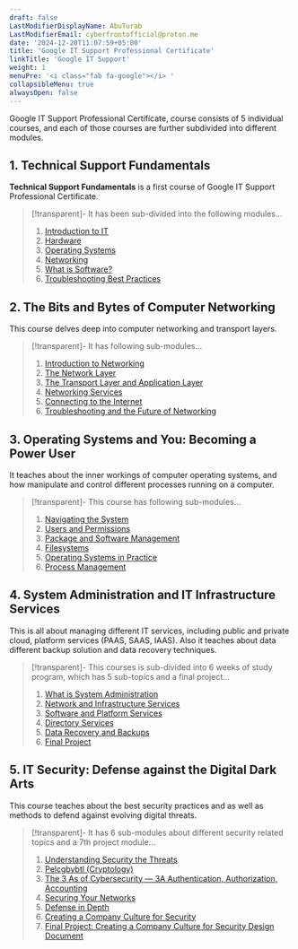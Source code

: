 ```yaml
---
draft: false
LastModifierDisplayName: AbuTurab
LastModifierEmail: cyberfrontofficial@proton.me
date: '2024-12-20T11:07:59+05:00'
title: 'Google IT Support Professional Certificate'
linkTitle: 'Google IT Support'
weight: 1
menuPre: '<i class="fab fa-google"></i> '
collapsibleMenu: true
alwaysOpen: false
---
```


Google IT Support Professional Certificate, course consists of 5 individual courses, and each of those courses are further subdivided into different modules.

## 1. Technical Support Fundamentals

**Technical Support Fundamentals** is a first course of Google IT Support Professional Certificate.

> [!transparent]- It has been sub-divided into the following modules...
>
> 1. [Introduction to IT](/it-fundamentals/google-it-support/technical-support-fundamentals/introduction-to-it/)
> 2. [Hardware](/it-fundamentals/google-it-support/technical-support-fundamentals/hardware/)
> 3. [Operating Systems](/it-fundamentals/google-it-support/technical-support-fundamentals/operating-system/)
> 4. [Networking](/it-fundamentals/google-it-support/technical-support-fundamentals/networking/)
> 5. [What is Software?](/it-fundamentals/google-it-support/technical-support-fundamentals/software/)
> 6. [Troubleshooting Best Practices](/it-fundamentals/google-it-support/technical-support-fundamentals/troubleshooting/)

## 2. The Bits and Bytes of Computer Networking

This course delves deep into computer networking and transport layers.

> [!transparent]- It has following sub-modules...
> 
> 1. [Introduction to Networking](/it-fundamentals/google-it-support/bits-and-bytes-of-computer-networking/introduction-to-networking/)
> 2. [The Network Layer](/it-fundamentals/google-it-support/bits-and-bytes-of-computer-networking/the-network-layer/)
> 3. [The Transport Layer and Application Layer](/it-fundamentals/google-it-support/bits-and-bytes-of-computer-networking/transport-layer-and-application-layer/)
> 4. [Networking Services](/it-fundamentals/google-it-support/bits-and-bytes-of-computer-networking/networking-services)
> 5. [Connecting to the Internet](/it-fundamentals/google-it-support/bits-and-bytes-of-computer-networking/connecting-to-the-internet)
> 6. [Troubleshooting and the Future of Networking](/it-fundamentals/google-it-support/bits-and-bytes-of-computer-networking/troubleshooting-and-the-future-of-networking)

## 3. Operating Systems and You: Becoming a Power User

It teaches about the inner workings of computer operating systems, and how manipulate and control different processes running on a computer.

> [!transparent]- This course has following sub-modules...
>
> 1. [Navigating the System](/it-fundamentals/google-it-support/operating-systems-and-you/navigating-the-system)
> 2. [Users and Permissions](/it-fundamentals/google-it-support/operating-systems-and-you/users-and-permissions)
> 3. [Package and Software Management](/it-fundamentals/google-it-support/operating-systems-and-you/package-and-software-management)
> 4. [Filesystems](/it-fundamentals/google-it-support/operating-systems-and-you/filesystems)
> 5. [Operating Systems in Practice](/it-fundamentals/google-it-support/operating-systems-and-you/operating-systems-in-practice)
> 6. [Process Management](/it-fundamentals/google-it-support/operating-systems-and-you/process-management)

## 4. System Administration and IT Infrastructure Services

This is all about managing different IT services, including public and private cloud, platform services (PAAS, SAAS, IAAS). Also it teaches about data different backup solution and data recovery techniques.

> [!transparent]- This courses is sub-divided into 6 weeks of study program, which has 5 sub-topics and a final project...
>
> 1. [What is System Administration](/it-fundamentals/google-it-support/sysadmin-and-it-infrastructure-services/what-is-system-administration)
> 2. [Network and Infrastructure Services](/it-fundamentals/google-it-support/sysadmin-and-it-infrastructure-services/network-and-infrastructure-services)
> 3. [Software and Platform Services](/it-fundamentals/google-it-support/sysadmin-and-it-infrastructure-services/software-and-platform-services)
> 4. [Directory Services](/it-fundamentals/google-it-support/sysadmin-and-it-infrastructure-services/directory-services)
> 5. [Data Recovery and Backups](/it-fundamentals/google-it-support/sysadmin-and-it-infrastructure-services/data-recovery-and-backups)
> 6. [Final Project](/it-fundamentals/google-it-support/sysadmin-and-it-infrastructure-services/sysadmin-and-it-infrastructure-services-final-project)

## 5. IT Security: Defense against the Digital Dark Arts

This course teaches about the best security practices and as well as methods to defend against evolving digital threats.

> [!transparent]- It has 6 sub-modules about different security related topics and a 7th project module...
>
> 1. [Understanding Security the Threats](/it-fundamentals/google-it-support/it-security/understanding-the-security-threats)
> 2. [Pelcgbybtl (Cryptology)](/it-fundamentals/google-it-support/it-security/pelcgbybtl)
> 3. [The 3 As of Cybersecurity — 3A Authentication, Authorization, Accounting](/it-fundamentals/google-it-support/it-security/the-3as-of-cybersecurity)
> 4. [Securing Your Networks](/it-fundamentals/google-it-support/it-security/securing-your-networks)
> 5. [Defense in Depth](/it-fundamentals/google-it-support/it-security/defense-in-depth)
> 6. [Creating a Company Culture for Security](/it-fundamentals/google-it-support/it-security/creating-a-company-culture-for-security)
> 7. [Final Project: Creating a Company Culture for Security Design Document](/it-fundamentals/google-it-support/it-security/creating-a-company-culture-for-security-design-document)

